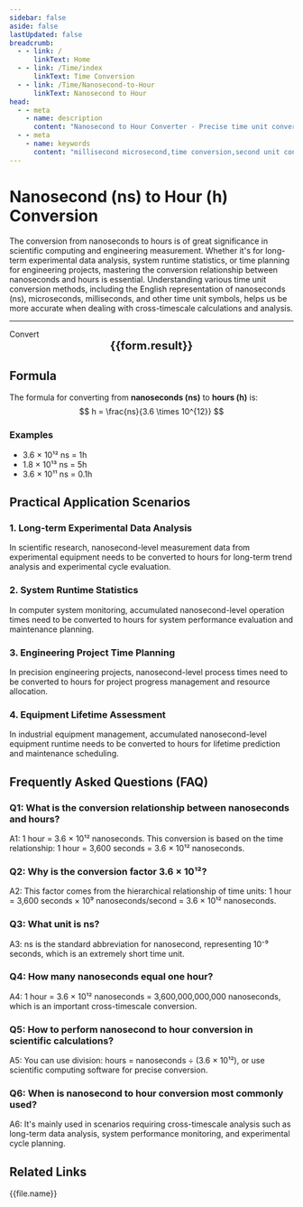 ```yaml
---
sidebar: false
aside: false
lastUpdated: false
breadcrumb:
  - - link: /
      linkText: Home
  - - link: /Time/index
      linkText: Time Conversion
  - - link: /Time/Nanosecond-to-Hour
      linkText: Nanosecond to Hour
head:
  - - meta
    - name: description
      content: "Nanosecond to Hour Converter - Precise time unit conversion tool, supporting fast conversion from nanoseconds to hours. Provides conversion relationships for time units like nanoseconds (ns), microseconds, milliseconds, seconds, hours, suitable for scientific computing, engineering measurement scenarios. Online time converter with support for ns and h conversion."
  - - meta
    - name: keywords
      content: "millisecond microsecond,time conversion,second unit conversion,second,millisecond,microsecond,nanosecond,ns and s conversion,time units,second conversion,how many seconds in a microsecond,microsecond and nanosecond,microsecond unit,ms unit,one millisecond,what is ns unit,second unit,microsecond and second conversion,how many milliseconds in a second,nanosecond and microsecond,second conversion,time unit conversion,how many seconds is us,how many milliseconds equal one second,nanosecond and second conversion,how many milliseconds in one second,second unit,how many seconds in one millisecond,time unit conversion,nanosecond,what is ms unit,microseconds,time unit,microsecond,second,how many milliseconds equal one second,millisecond and second conversion,hour,hours"
---
```

# Nanosecond (ns) to Hour (h) Conversion

The conversion from nanoseconds to hours is of great significance in scientific computing and engineering measurement. Whether it's for long-term experimental data analysis, system runtime statistics, or time planning for engineering projects, mastering the conversion relationship between nanoseconds and hours is essential. Understanding various time unit conversion methods, including the English representation of nanoseconds (ns), microseconds, milliseconds, and other time unit symbols, helps us be more accurate when dealing with cross-timescale calculations and analysis.

---
<script setup>
import { onMounted, reactive, inject, ref } from 'vue'
import { NButton,NForm ,NFormItem,NInput,NInputNumber,NSelect,NCard,useMessage,NGrid ,NGi  } from 'naive-ui'
import { defineClientComponent } from 'vitepress'
import { Time } from '../files';

const convert = inject('convert')
const seoKey = ['ns','hour','hours','nanosecond','hours','time unit conversion','time conversion','millisecond microsecond','time conversion','second unit conversion','second','millisecond','microsecond','nanosecond','ns and s conversion','time units','second conversion','how many seconds in a microsecond','microsecond and nanosecond','microsecond unit','ms unit','one millisecond','what is ns unit','second unit','microsecond and second conversion','how many milliseconds in a second','nanosecond and microsecond','second conversion','time unit conversion','how many seconds is us','how many milliseconds equal one second','nanosecond and second conversion','how many milliseconds in one second','second unit','how many seconds in one millisecond','time unit conversion','nanosecond','what is ms unit','microseconds','time unit','microsecond','second','how many milliseconds equal one second','millisecond and second conversion','hour','hours']
const form = reactive({
  number: null,
  result: '',
  title: 'Nanosecond to Hour Converter'
})

const convertHandler = () => {
  if (form.number !== null && !isNaN(form.number)) {
    const convertedValue = parseFloat(form.number) / 3600000000000
    form.result = `${form.number}ns = ${convertedValue.toFixed(12)}h`
  } else {
    form.result = 'Please enter a valid number.'
  }
}
</script>

<n-form size="large" :model="form">
  <n-form-item label="Nanoseconds (ns)">
    <n-input-number v-model:value="form.number" placeholder="Enter nanoseconds" style="width: 100%" />
  </n-form-item>
  <n-form-item>
    <n-button type="info" @click="convertHandler" block>Convert</n-button>
  </n-form-item>
</n-form>

<n-card :title="form.title" size="small" embedded :bordered="false" hoverable>
  <div  style="text-align:center;font-size:20px;">
    <strong>{{form.result}}</strong>
  </div>
  <template #footer>
    <div style="font-size: 12px; color: #666; margin-top: 10px;">
      <span v-for="(keyword, index) in seoKey" :key="index">
        {{ keyword }}<span v-if="index < seoKey.length - 1">, </span>
      </span>
    </div>
  </template>
</n-card>

## Formula

The formula for converting from **nanoseconds (ns)** to **hours (h)** is:
$$ h = \frac{ns}{3.6 \times 10^{12}} $$

### Examples
- 3.6 × 10¹² ns = 1h
- 1.8 × 10¹³ ns = 5h
- 3.6 × 10¹¹ ns = 0.1h

## Practical Application Scenarios

### 1. Long-term Experimental Data Analysis
In scientific research, nanosecond-level measurement data from experimental equipment needs to be converted to hours for long-term trend analysis and experimental cycle evaluation.

### 2. System Runtime Statistics
In computer system monitoring, accumulated nanosecond-level operation times need to be converted to hours for system performance evaluation and maintenance planning.

### 3. Engineering Project Time Planning
In precision engineering projects, nanosecond-level process times need to be converted to hours for project progress management and resource allocation.

### 4. Equipment Lifetime Assessment
In industrial equipment management, accumulated nanosecond-level equipment runtime needs to be converted to hours for lifetime prediction and maintenance scheduling.

## Frequently Asked Questions (FAQ)

### Q1: What is the conversion relationship between nanoseconds and hours?
A1: 1 hour = 3.6 × 10¹² nanoseconds. This conversion is based on the time relationship: 1 hour = 3,600 seconds = 3.6 × 10¹² nanoseconds.

### Q2: Why is the conversion factor 3.6 × 10¹²?
A2: This factor comes from the hierarchical relationship of time units: 1 hour = 3,600 seconds × 10⁹ nanoseconds/second = 3.6 × 10¹² nanoseconds.

### Q3: What unit is ns?
A3: ns is the standard abbreviation for nanosecond, representing 10⁻⁹ seconds, which is an extremely short time unit.

### Q4: How many nanoseconds equal one hour?
A4: 1 hour = 3.6 × 10¹² nanoseconds = 3,600,000,000,000 nanoseconds, which is an important cross-timescale conversion.

### Q5: How to perform nanosecond to hour conversion in scientific calculations?
A5: You can use division: hours = nanoseconds ÷ (3.6 × 10¹²), or use scientific computing software for precise conversion.

### Q6: When is nanosecond to hour conversion most commonly used?
A6: It's mainly used in scenarios requiring cross-timescale analysis such as long-term data analysis, system performance monitoring, and experimental cycle planning.
## Related Links
<n-grid x-gap="12" :cols="2">
  <n-gi v-for="(file, index) in Time" :key="index">
    <n-button
      text
      tag="a"
      :href="file.path"
      type="info"
    >
      {{file.name}}
    </n-button>
  </n-gi>
</n-grid>